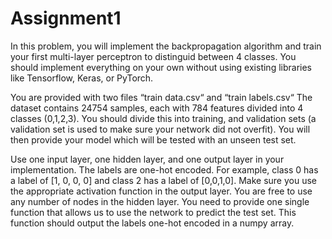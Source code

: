 # Assignment1
In this problem, you will implement the backpropagation algorithm and train your first multi-layer perceptron to distinguid between 4 classes. You should implement everything on your own without using existing libraries like Tensorflow, Keras, or PyTorch.

You are provided with two files “train data.csv“ and “train labels.csv“ The dataset contains 24754 samples, each with 784 features divided into 4 classes (0,1,2,3). You should divide this into training, and validation sets (a validation set is used to make sure your network did not overfit). You will then provide your model which will be tested with an unseen test set.

Use one input layer, one hidden layer, and one output layer in your implementation. The labels are one-hot encoded. For example, class 0 has a label of [1, 0, 0, 0] and class 2 has a label of [0,0,1,0]. Make sure you use the appropriate activation function in the output layer. You are free to use any number of nodes in the hidden layer. You need to provide one single function that allows us to use the network to predict the test set. This function should output the labels one-hot encoded in a numpy array.
